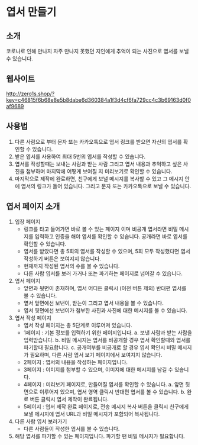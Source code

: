 # 엽서 만들기

## 소개

코로나로 인해 만나지 자주 만나지 못했던 지인에게 추억이 되는 사진으로 엽서를 보낼 수 있습니다.

## 웹사이트

<http://zero1s.shop/?key=c46815f6b68e8e5b8dabe6d360384a1f3d4cf6fa729cc4c3b69163d0f0af9689>

## 사용법

1. 다른 사람으로 부터 문자 또는 카카오톡으로 엽서 링크를 받으면 자신의 엽서를 확인할 수 있습니다.
2. 받은 엽서를 사용하여 최대 5번의 엽서를 작성할 수 있습니다.
3. 엽서를 작성할때는 보내는 사람과 받는 사람 그리고 엽서 내용과 추억하고 싶은 사진을 첨부하며 마지막에 어떻게 보여질 지 미리보기로 확인할 수 있습니다.
4. 마지막으로 제작에 완료하면, 친구에게 보낼 메시지를 복사할 수 있고 그 메시지 안에 엽서의 링크가 들어 있습니다. 그리고 문자 또는 카카오톡으로 보낼 수 있습니다.

## 엽서 페이지 소개

1. 입장 페이지
    - 링크를 타고 들어가면 바로 볼 수 있는 페이지 이며 비공개 엽서라면 비밀 메시지를 입력하고 인증을 해야 엽서를 확인할 수 있습니다. 공개라면 바로 엽서를 확인할 수 있습니다.
    - 엽서를 받았다면 총 5회의 엽서를 작성할 수 있으며, 5회 모두 작성했다면 엽서 작성하기 버튼은 보여지지 않습니다.
    - 현재까지 작성된 엽서의 수를 볼 수 있습니다.
    - 다른 사람 엽서를 보러 가거나 또는 파기하는 페이지로 넘어갈 수 있습니다.
2. 엽서 페이지
    - 앞면과 뒷면이 존재하며, 엽서 어디든 클릭시 (이전 버튼 제외) 반대편 엽서를 볼 수 있습니다.
    - 옆서 앞면에선 보낸이, 받는이 그리고 엽서 내용을 볼 수 있습니다.
    - 엽서 뒷면에선 보낸이가 첨부한 사진과 사진에 대한 메시지를 볼 수 있습니다.
3. 엽서 작성 페이지
    - 엽서 작성 페이지는 총 5단계로 이루어져 있습니다.
    - 1페이지 : 기본 정보를 입력하기 위한 페이지입니다.
        a. 보낸 사람과 받는 사람을 입력받습니다.
        b. 비밀 메시지는 엽서를 비공개할 경우 엽서 확인할때와 엽서를 파기할때 필요합니다.
        c. 공개여부를 비공개로 할 경우 엽서 확인시 비밀 메시지가 필요하며, 다른 사람 엽서 보기 페이지에서 보여지지 않습니다.
    - 2페이지 : 엽서의 내용을 작성하는 페이지입니다.
    - 3페이지 : 이미지를 첨부할 수 있으며, 이미지에 대한 메시지를 남길 수 있습니다.
    - 4페이지 : 미리보기 페이지로, 만들어질 엽서를 확인할 수 있습니다.
        a. 앞면 뒷면으로 이루어져 있으며, 엽서 영역 클릭시 반대편 엽서를 볼 수 있습니다.
        b. 완료 버튼 클릭시 엽서 제작이 완료됩니다.
    - 5페이지 : 엽서 제작 완료 페이지로, 전송 메시지 복사 버튼을 클릭시 친구에게 보낼 메시지에 엽서 URL과 비밀 메시지가 포함되어 복사됩니다.
4. 다른 사람 엽서 보러가기
    - 다른 사람들이 작성한 엽서를 볼 수 있습니다.
5. 해당 엽서를 파기할 수 있는 페이지입니다. 파기할 땐 비밀 메시지가 필요합니다.
